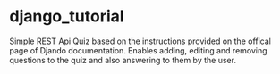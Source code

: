 # django_tutorial 

Simple REST Api Quiz based on the instructions provided on the offical page of Djando documentation. 
Enables adding, editing and removing questions to the quiz and also answering to them by the user. 



